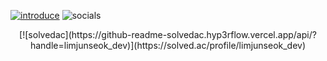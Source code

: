 [![introduce](https://images-mine.netlify.app/img/introduce.png)](https://limjunseok.vercel.app)
![socials](https://images-mine.netlify.app/img/socials.png)
<p align="center">
[![solvedac](https://github-readme-solvedac.hyp3rflow.vercel.app/api/?handle=limjunseok_dev)](https://solved.ac/profile/limjunseok_dev)
</p>
